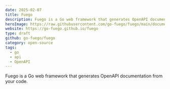 ```yaml
---
date: 2025-02-07
title: Fuego
description: Fuego is a Go web framework that generates OpenAPI documentation from your code.
heroImage: https://raw.githubusercontent.com/go-fuego/fuego/main/documentation/static/img/fuego-big.png
website: https://go-fuego.github.io/fuego
type: draft
github: go-fuego/fuego
category: open-source
tags:
  - go
  - api
  - OpenAPI
---
```


Fuego is a Go web framework that generates OpenAPI documentation from your code.
